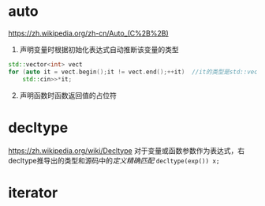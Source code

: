 # auto
<https://zh.wikipedia.org/zh-cn/Auto_(C%2B%2B)>
1. 声明变量时根据初始化表达式自动推断该变量的类型
```C++
std::vector<int> vect
for (auto it = vect.begin();it != vect.end();++it)	//it的类型是std::vector<int>::iterator
	std::cin>>*it;
```
2. 声明函数时函数返回值的占位符

# decltype
<https://zh.wikipedia.org/wiki/Decltype>
对于变量或函数参数作为表达式，右decltype推导出的类型和源码中的*定义精确匹配*
`decltype(exp()) x;`

# iterator
